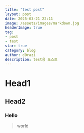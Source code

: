 ```yaml
---
title: "test post"
layout: post
date: 2025-03-21 22:11
image: /assets/images/markdown.jpg
headerImage: true
tag:
- post
- test
star: true
category: blog
author: d0razi
description: test용 포스트
---
```


# Head1
## Head2
### Hello

> world